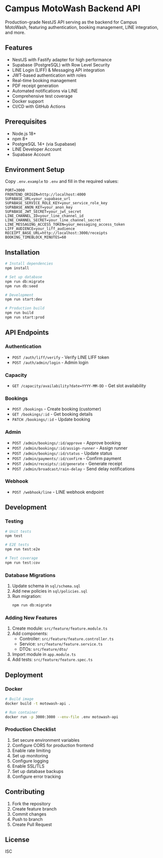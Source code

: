 # Campus MotoWash Backend API

Production-grade NestJS API serving as the backend for Campus MotoWash, featuring authentication, booking management, LINE integration, and more.

## Features

- NestJS with Fastify adapter for high performance
- Supabase (PostgreSQL) with Row Level Security
- LINE Login (LIFF) & Messaging API integration
- JWT-based authentication with roles
- Real-time booking management
- PDF receipt generation
- Automated notifications via LINE
- Comprehensive test coverage
- Docker support
- CI/CD with GitHub Actions

## Prerequisites

- Node.js 18+
- npm 8+
- PostgreSQL 14+ (via Supabase)
- LINE Developer Account
- Supabase Account

## Environment Setup

Copy `.env.example` to `.env` and fill in the required values:

```env
PORT=3000
FRONTEND_ORIGIN=http://localhost:4000
SUPABASE_URL=your_supabase_url
SUPABASE_SERVICE_ROLE_KEY=your_service_role_key
SUPABASE_ANON_KEY=your_anon_key
SUPABASE_JWT_SECRET=your_jwt_secret
LINE_CHANNEL_ID=your_line_channel_id
LINE_CHANNEL_SECRET=your_line_channel_secret
LINE_MESSAGING_ACCESS_TOKEN=your_messaging_access_token
LIFF_AUDIENCE=your_liff_audience
RECEIPT_BASE_URL=http://localhost:3000/receipts
BOOKING_TIMEBLOCK_MINUTES=60
```

## Installation

```bash
# Install dependencies
npm install

# Set up database
npm run db:migrate
npm run db:seed

# Development
npm run start:dev

# Production build
npm run build
npm run start:prod
```

## API Endpoints

### Authentication
- `POST /auth/liff/verify` - Verify LINE LIFF token
- `POST /auth/admin/login` - Admin login

### Capacity
- `GET /capacity/availability?date=YYYY-MM-DD` - Get slot availability

### Bookings
- `POST /bookings` - Create booking (customer)
- `GET /bookings/:id` - Get booking details
- `PATCH /bookings/:id` - Update booking

### Admin
- `POST /admin/bookings/:id/approve` - Approve booking
- `POST /admin/bookings/:id/assign-runner` - Assign runner
- `POST /admin/bookings/:id/status` - Update status
- `POST /admin/payments/:id/confirm` - Confirm payment
- `POST /admin/receipts/:id/generate` - Generate receipt
- `POST /admin/broadcast/rain-delay` - Send delay notifications

### Webhook
- `POST /webhook/line` - LINE webhook endpoint

## Development

### Testing
```bash
# Unit tests
npm test

# E2E tests
npm run test:e2e

# Test coverage
npm run test:cov
```

### Database Migrations

1. Update schema in `sql/schema.sql`
2. Add new policies in `sql/policies.sql`
3. Run migration:
   ```bash
   npm run db:migrate
   ```

### Adding New Features

1. Create module: `src/feature/feature.module.ts`
2. Add components:
   - Controller: `src/feature/feature.controller.ts`
   - Service: `src/feature/feature.service.ts`
   - DTOs: `src/feature/dto/`
3. Import module in `app.module.ts`
4. Add tests: `src/feature/feature.spec.ts`

## Deployment

### Docker

```bash
# Build image
docker build -t motowash-api .

# Run container
docker run -p 3000:3000 --env-file .env motowash-api
```

### Production Checklist

1. Set secure environment variables
2. Configure CORS for production frontend
3. Enable rate limiting
4. Set up monitoring
5. Configure logging
6. Enable SSL/TLS
7. Set up database backups
8. Configure error tracking

## Contributing

1. Fork the repository
2. Create feature branch
3. Commit changes
4. Push to branch
5. Create Pull Request

## License

ISC
